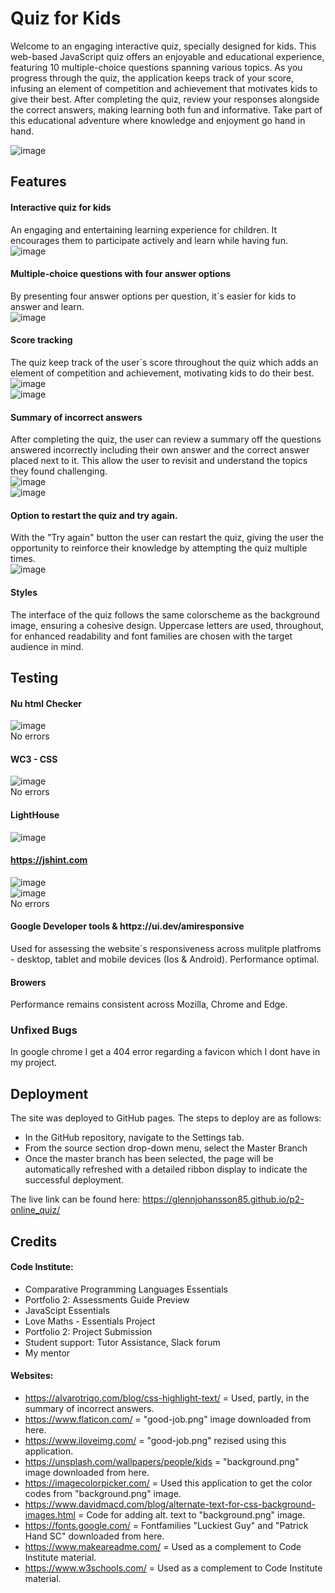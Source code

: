 
# Quiz for Kids
Welcome to an engaging interactive quiz, specially designed for kids. This web-based JavaScript quiz offers an enjoyable and educational experience, featuring 10 multiple-choice questions spanning various topics. As you progress through the quiz, the application keeps track of your score, infusing an element of competition and achievement that motivates kids to give their best. After completing the quiz, review your responses alongside the correct answers, making learning both fun and informative. Take part of this educational adventure where knowledge and enjoyment go hand in hand.

![image](https://github.com/GlennJohansson85/p2-online_quiz/assets/139962883/9bec7087-eb1f-4c43-8089-08faf4822831)

## Features

#### Interactive quiz for kids
An engaging and entertaining learning experience for children. It encourages them to participate actively and learn while having fun.<br>
![image](https://github.com/GlennJohansson85/p2-quiz_for_kids/assets/139962883/85eb8548-a343-4662-a1b7-c8554f6272ae)

#### Multiple-choice questions with four answer options
By presenting four answer options per question, it´s easier for kids to answer and learn.<br>
![image](https://github.com/GlennJohansson85/p2-quiz_for_kids/assets/139962883/2ae06b93-6eb4-4e4f-9a7f-291982d2224f)

#### Score tracking
The quiz keep track of the user´s score throughout the quiz which adds an element of competition and achievement, motivating kids to do their best. <br>
![image](https://github.com/GlennJohansson85/p2-quiz_for_kids/assets/139962883/e309be62-5ca0-4b58-8b39-998c947e8f08)<br>
![image](https://github.com/GlennJohansson85/p2-quiz_for_kids/assets/139962883/f021afad-d22d-472f-b6f4-df42c9a6300e)


#### Summary of incorrect answers
After completing the quiz, the user can review a summary off the questions answered incorrectly including their own answer and the correct answer placed next to it. This allow the user to revisit and understand the topics they found challenging.<br>
![image](https://github.com/GlennJohansson85/p2-quiz_for_kids/assets/139962883/10b3767c-379f-4e24-b991-41c9819991c2)<br>
![image](https://github.com/GlennJohansson85/p2-quiz_for_kids/assets/139962883/35dd61fa-d006-48b9-b389-1898cc832d06)<br>

#### Option to restart the quiz and try again.
With the "Try again" button the user can restart the quiz, giving the user the opportunity to reinforce their knowledge by attempting the quiz multiple times.<br>
![image](https://github.com/GlennJohansson85/p2-quiz_for_kids/assets/139962883/2c3b18a1-a8e5-4521-a7f4-fbe494ac092e)<br>

#### Styles
The interface of the quiz follows the same colorscheme as the background image, ensuring a cohesive design. Uppercase letters are used, throughout, for enhanced readability and font families are chosen with the target audience in mind. 

## Testing
#### Nu html Checker <br>
![image](https://github.com/GlennJohansson85/p2-quiz_for_kids/assets/139962883/ccece781-0ab2-4157-858a-3172c88d1439)<br>
No errors 

#### WC3 - CSS <br>
![image](https://github.com/GlennJohansson85/p2-online_quiz/assets/139962883/f1a0f9da-fd09-4d76-ab4d-a26942d855fc)<br>
No errors

#### LightHouse <br>
![image](https://github.com/GlennJohansson85/p2-online_quiz/assets/139962883/a83894c1-8581-4c80-8241-509dbb01969b)<br>

#### https://jshint.com <br>
![image](https://github.com/GlennJohansson85/p2-quiz_for_kids/assets/139962883/4e2eb333-8f30-4a8d-84cf-30346ebc1133)<br>
![image](https://github.com/GlennJohansson85/p2-quiz_for_kids/assets/139962883/061ef4c9-adf8-42dc-886b-2fb70fefc668)<br>
No errors

#### Google Developer tools & httpz://ui.dev/amiresponsive
Used for assessing the website´s responsiveness across mulitple platfroms - desktop, tablet and mobile devices (Ios & Android). Performance optimal.<br>

#### Browers
Performance remains consistent across Mozilla, Chrome and Edge.<br>

### Unfixed Bugs
In google chrome I get a 404 error regarding a favicon which I dont have in my project.<br>

## Deployment
The site was deployed to GitHub pages. The steps to deploy are as follows:
- In the GitHub repository, navigate to the Settings tab.
- From the source section drop-down menu, select the Master Branch
- Once the master branch has been selected, the page will be automatically refreshed with a detailed ribbon display to indicate the successful deployment.

The live link can be found here: https://glennjohansson85.github.io/p2-online_quiz/
## Credits
#### Code Institute:
 - Comparative Programming Languages Essentials
 - Portfolio 2: Assessments Guide Preview
 - JavaScipt Essentials
 - Love Maths - Essentials Project
 - Portfolio 2: Project Submission
 - Student support: Tutor Assistance, Slack forum
 - My mentor
#### Websites:
- https://alvarotrigo.com/blog/css-highlight-text/ = Used, partly, in the summary of incorrect answers.
- https://www.flaticon.com/ = "good-job.png" image downloaded from here.
- https://www.iloveimg.com/ = "good-job.png" rezised using this application.
- https://unsplash.com/wallpapers/people/kids = "background.png" image downloaded from here.
- https://imagecolorpicker.com/ = Used this application to get the color codes from "background.png" image.
- https://www.davidmacd.com/blog/alternate-text-for-css-background-images.html = Code for adding alt. text to "background.png" image.
- https://fonts.google.com/ = Fontfamilies "Luckiest Guy" and "Patrick Hand SC" downloaded from here.
- https://www.makeareadme.com/ = Used as a complement to Code Institute material.
- https://www.w3schools.com/ = Used as a complement to Code Institute material.







